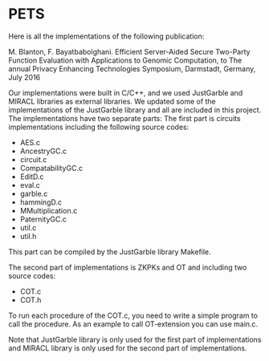 # PETS
Here is all the implementations of the following publication:

M. Blanton, F. Bayatbabolghani. Efficient Server-Aided Secure Two-Party Function Evaluation with Applications to Genomic Computation, to The annual Privacy Enhancing Technologies Symposium, Darmstadt, Germany, July 2016

Our implementations were built in C/C++, and we used JustGarble and MIRACL libraries as external libraries. We updated some of the implementations of the JustGarble library and all are included in this project. The implementations have two separate parts: 
The first part is circuits implementations including the following source codes:
- AES.c
- AncestryGC.c
- circuit.c
- CompatabilityGC.c
- EditD.c
- eval.c
- garble.c
- hammingD.c
- MMultiplication.c
- PaternityGC.c
- util.c
- util.h

This part can be compiled by the JustGarble library Makefile. 


The second part of implementations is ZKPKs and OT and including two source codes:
- COT.c
- COT.h

To run each procedure of the COT.c, you need to write a simple program to call the procedure. As an example to call OT-extension you can use main.c. 

Note that JustGarble library is only used for the first part of implementations and MIRACL library is only used for the second part of implementations.

